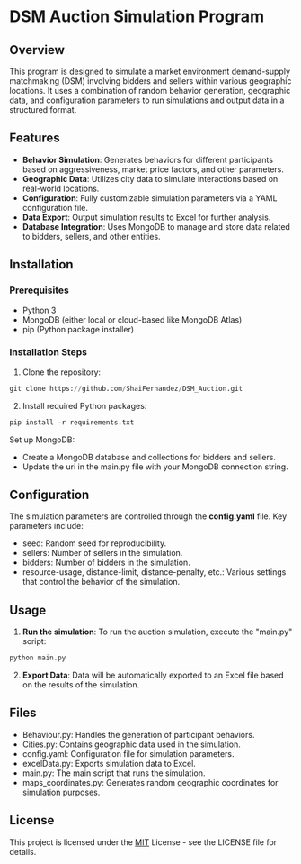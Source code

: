 # DSM Auction Simulation Program

## Overview
This program is designed to simulate a market environment demand-supply matchmaking (DSM) involving bidders and sellers within various geographic locations. It uses a combination of random behavior generation, geographic data, and configuration parameters to run simulations and output data in a structured format.

## Features
* **Behavior Simulation**: Generates behaviors for different participants based on aggressiveness, market price factors, and other parameters.
* **Geographic Data**: Utilizes city data to simulate interactions based on real-world locations.
* **Configuration**: Fully customizable simulation parameters via a YAML configuration file.
* **Data Export**: Output simulation results to Excel for further analysis.
* **Database Integration**: Uses MongoDB to manage and store data related to bidders, sellers, and other entities.

## Installation
### Prerequisites
* Python 3
* MongoDB (either local or cloud-based like MongoDB Atlas)
* pip (Python package installer)

### Installation Steps
1. Clone the repository:
```python
git clone https://github.com/ShaiFernandez/DSM_Auction.git
```
2. Install required Python packages:
```python
pip install -r requirements.txt
```
Set up MongoDB:
* Create a MongoDB database and collections for bidders and sellers.
* Update the uri in the main.py file with your MongoDB connection string.

## Configuration
The simulation parameters are controlled through the **config.yaml** file. Key parameters include:

* seed: Random seed for reproducibility.
* sellers: Number of sellers in the simulation.
* bidders: Number of bidders in the simulation.
* resource-usage, distance-limit, distance-penalty, etc.: Various settings that control the behavior of the simulation.

## Usage
1. **Run the simulation**:
To run the auction simulation, execute the "main.py" script:
```python
python main.py
```
2. **Export Data**:
Data will be automatically exported to an Excel file based on the results of the simulation.

## Files
* Behaviour.py: Handles the generation of participant behaviors.
* Cities.py: Contains geographic data used in the simulation.
* config.yaml: Configuration file for simulation parameters.
* excelData.py: Exports simulation data to Excel.
* main.py: The main script that runs the simulation.
* maps_coordinates.py: Generates random geographic coordinates for simulation purposes.

## License
This project is licensed under the [MIT](https://choosealicense.com/licenses/mit/) License - see the LICENSE file for details.
